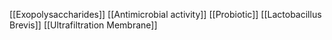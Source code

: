 [[Exopolysaccharides]]
[[Antimicrobial activity]]
[[Probiotic]]
[[Lactobacillus Brevis]]
[[Ultrafiltration Membrane]]
